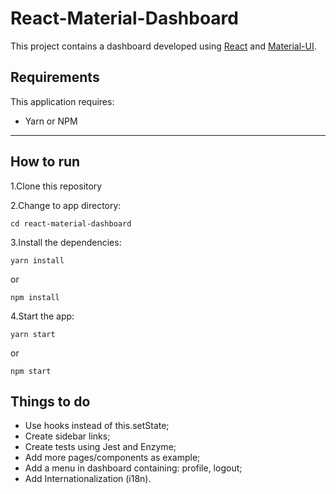 # React-Material-Dashboard

This project contains a dashboard developed using [React](https://pt-br.reactjs.org/docs/getting-started.html) and [Material-UI](https://material-ui.com/pt/). 

## Requirements

This application requires:

* Yarn or NPM

--------------
## How to run

1.Clone this repository

2.Change to app directory:

```
cd react-material-dashboard
```

3.Install the dependencies:

```
yarn install
```

or

```
npm install
```

4.Start the app:

```
yarn start
```

or

```
npm start
```

## Things to do

* Use hooks instead of this.setState;
* Create sidebar links;
* Create tests using Jest and Enzyme;
* Add more pages/components as example;
* Add a menu in dashboard containing: profile, logout;
* Add Internationalization (i18n).
